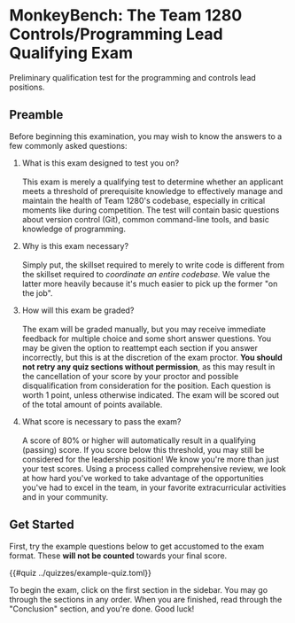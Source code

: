 # MonkeyBench: The Team 1280 Controls/Programming Lead Qualifying Exam

Preliminary qualification test for the programming and controls lead positions.

## Preamble

Before beginning this examination, you may wish to know the answers to a
few commonly asked questions:

1. What is this exam designed to test you on?  
   <br />
   This exam is merely a qualifying test to determine whether an applicant
   meets a threshold of prerequisite knowledge to effectively manage and
   maintain the health of Team 1280's codebase, especially in critical
   moments like during competition. The test will contain basic questions
   about version control (Git), common command-line tools, and basic
   knowledge of programming.

2. Why is this exam necessary?  
    <br />
   Simply put, the skillset required to merely to write code is
   different from the skillset required to _coordinate an entire codebase._
   We value the latter more heavily because it's much easier to pick up the
   former "on the job".

3. How will this exam be graded?  
   <br /> The exam will be graded manually, but you may receive
   immediate feedback for multiple choice and some short answer
   questions. You may be given the option to reattempt each section if
   you answer incorrectly, but this is at the discretion of the exam
   proctor. **You should not retry any quiz sections without
   permission**, as this may result in the cancellation of your score by
   your proctor and possible disqualification from consideration for the
   position. Each question is worth 1 point, unless otherwise indicated.
   The exam will be scored out of the total amount of points available.

4. What score is necessary to pass the exam?  
   <br /> A score of 80% or higher will automatically result in a
   qualifying (passing) score. If you score below this threshold, you may
   still be considered for the leadership position! We know you're more
   than just your test scores. Using a process called comprehensive
   review, we look at how hard you've worked to take advantage of the
   opportunities you've had to excel in the team, in your favorite
   extracurricular activities and in your community.

## Get Started

First, try the example questions below to get accustomed to the exam
format. These **will not be counted** towards your final score.

{{#quiz ../quizzes/example-quiz.toml}}

To begin the exam, click on the first section in the sidebar. You may go
through the sections in any order. When you are finished, read through
the "Conclusion" section, and you're done. Good luck!
